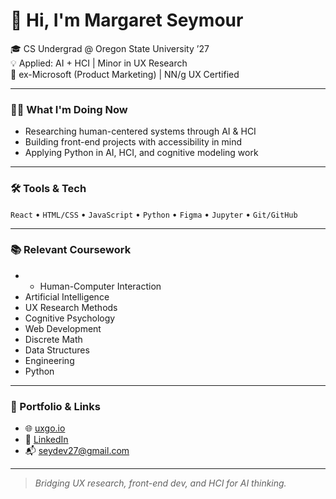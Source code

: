 # 👋 Hi, I'm Margaret Seymour

🎓 CS Undergrad @ Oregon State University ’27  
💡 Applied: AI + HCI | Minor in UX Research  
💼 ex-Microsoft (Product Marketing) | NN/g UX Certified  

---

### 👩‍💻 What I'm Doing Now
- Researching human-centered systems through AI & HCI
- Building front-end projects with accessibility in mind
- Applying Python in AI, HCI, and cognitive modeling work

---

### 🛠️ Tools & Tech
`React` • `HTML/CSS` • `JavaScript` • `Python` • `Figma` • `Jupyter` • `Git/GitHub`

---

### 📚 Relevant Coursework
- - Human-Computer Interaction
- Artificial Intelligence
- UX Research Methods
- Cognitive Psychology
- Web Development
- Discrete Math
- Data Structures
- Engineering
- Python

---

### 🔗 Portfolio & Links
- 🌐 [uxgo.io](https://uxgo.io)
- 💼 [LinkedIn](https://www.linkedin.com/in/margaret-seymour)
- 📬 seydev27@gmail.com

---

> *Bridging UX research, front-end dev, and HCI for AI thinking.*
